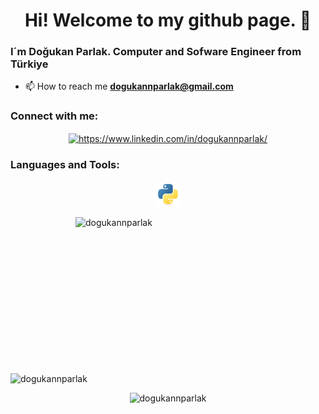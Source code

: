 <h1 align="center">Hi! Welcome to my github page. 👋</h1>
<h3 align="auto">I´m Doğukan Parlak. Computer and Sofware Engineer from Türkiye</h3>


- 📫 How to reach me **dogukannparlak@gmail.com**

<h3 align="left">Connect with me:</h3>
<p align="center">
<a href="https://linkedin.com/in/https://www.linkedin.com/in/dogukannparlak/" target="blank"><img align="center" src="https://raw.githubusercontent.com/rahuldkjain/github-profile-readme-generator/master/src/images/icons/Social/linked-in-alt.svg" alt="https://www.linkedin.com/in/dogukannparlak/" height="30" width="40" /></a>
</p>

<h3 align="left">Languages and Tools:</h3>
<p align="center"> <a href="https://www.python.org" target="_blank" rel="noreferrer"> <img src="https://raw.githubusercontent.com/devicons/devicon/master/icons/python/python-original.svg" alt="python" width="40" height="40"/> </a> </p>



<p><img align="right" src="https://github-readme-stats.vercel.app/api?username=dogukannparlak&show_icons=true&theme=tokyonight&locale=en" alt="dogukannparlak" width="400" height="250" /></p>

<p><img align="auto " src="https://github-readme-stats.vercel.app/api/top-langs?username=dogukannparlak&show_icons=true&theme=tokyonight&hide_border=true&locale=en&layout=compact" alt="dogukannparlak" width="400" height="250" /></p>

<p align="center"> <img src="https://komarev.com/ghpvc/?username=dogukannparlak&label=Profile%20views&color=0e75b6&style=plastic" alt="dogukannparlak" /> </p>

 


